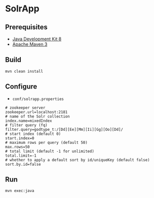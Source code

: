 # SolrApp

## Prerequisites

* [Java Development Kit 8](https://adoptopenjdk.net/)
* [Apache Maven 3](https://maven.apache.org/)

## Build

```
mvn clean install
```

## Configure

* `conf/solrapp.properties`

```
# zookeeper server
zookeeper.url=localhost:2181
# name of the Solr collection
index.name=mixedIndex
# filter query (fq)
filter.query=godtype_t:/[Dd][Ee][Mm][Ii][Gg][Oo][Dd]/
# start index (default 0)
start.index=0
# maximum rows per query (default 50)
max.rows=50
# total limit (default -1 for unlimited)
total.limit=-1
# whether to apply a default sort by id/uniqueKey (default false)
sort.by.id=false
```

## Run

```
mvn exec:java
```
